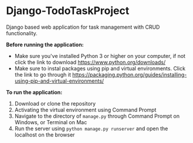# Django-TodoTaskProject
Django based web application for task management with CRUD functionality.


**Before running the application:**
* Make sure you've installed Python 3 or higher on your computer, if not click the link to download https://www.python.org/downloads/
* Make sure to instal packages using pip and virtual environments. Click the link to go through it https://packaging.python.org/guides/installing-using-pip-and-virtual-environments/

**To run the application:**
1. Download or clone the repository
2. Activating the virtual environment using Command Prompt
2. Navigate to the directory of ```manage.py``` through Command Prompt on Windows, or Terminal on Mac 
3. Run the server using ```python manage.py runserver``` and open the localhost on the browser
